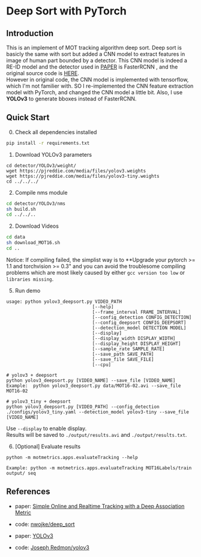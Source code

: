 # Deep Sort with PyTorch

## Introduction
This is an implement of MOT tracking algorithm deep sort. Deep sort is basicly the same with sort but added a CNN model to extract features in image of human part bounded by a detector. This CNN model is indeed a RE-ID model and the detector used in [PAPER](https://arxiv.org/abs/1703.07402) is FasterRCNN , and the original source code is [HERE](https://github.com/nwojke/deep_sort).  
However in original code, the CNN model is implemented with tensorflow, which I'm not familier with. SO I re-implemented the CNN feature extraction model with PyTorch, and changed the CNN model a little bit. Also, I use **YOLOv3** to generate bboxes instead of FasterRCNN.

## Quick Start
0. Check all dependencies installed
```bash
pip install -r requirements.txt
```

1. Download YOLOv3 parameters
```
cd detector/YOLOv3/weight/
wget https://pjreddie.com/media/files/yolov3.weights
wget https://pjreddie.com/media/files/yolov3-tiny.weights
cd ../../../
```

2. Compile nms module
```bash
cd detector/YOLOv3/nms
sh build.sh
cd ../../..
```

2. Download Videos
```bash
cd data
sh download_MOT16.sh
cd ..
```

Notice:
If compiling failed, the simplist way is to **Upgrade your pytorch >= 1.1 and torchvision >= 0.3" and you can avoid the troublesome compiling problems which are most likely caused by either `gcc version too low` or `libraries missing`.

5. Run demo
```
usage: python yolov3_deepsort.py VIDEO_PATH
                                [--help]
                                [--frame_interval FRAME_INTERVAL]
                                [--config_detection CONFIG_DETECTION]
                                [--config_deepsort CONFIG_DEEPSORT]
                                [--detection_model DETECTION MODEL]
                                [--display]
                                [--display_width DISPLAY_WIDTH]
                                [--display_height DISPLAY_HEIGHT]
                                [--sample_rate SAMPLE_RATE]
                                [--save_path SAVE_PATH]         
                                [--save_file SAVE_FILE]
                                [--cpu]          

# yolov3 + deepsort
python yolov3_deepsort.py [VIDEO_NAME] --save_file [VIDEO_NAME]
Example:  python yolov3_deepsort.py data/MOT16-02.avi --save_file MOT16-02

# yolov3_tiny + deepsort
python yolov3_deepsort.py [VIDEO_PATH] --config_detection ./configs/yolov3_tiny.yaml --detection_model yolov3-tiny --save_file [VIDEO_NAME]

```
Use `--display` to enable display.  
Results will be saved to `./output/results.avi` and `./output/results.txt`.

6. [Optional] Evaluate results

```
python -m motmetrics.apps.evaluateTracking --help

Example: python -m motmetrics.apps.evaluateTracking MOT16Labels/train output/ seq
```

## References
- paper: [Simple Online and Realtime Tracking with a Deep Association Metric](https://arxiv.org/abs/1703.07402)

- code: [nwojke/deep_sort](https://github.com/nwojke/deep_sort)

- paper: [YOLOv3](https://pjreddie.com/media/files/papers/YOLOv3.pdf)

- code: [Joseph Redmon/yolov3](https://pjreddie.com/darknet/yolo/)
